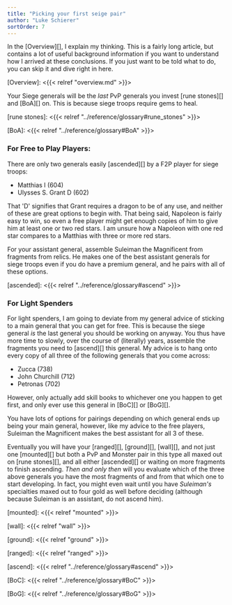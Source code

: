 ```yaml
---
title: "Picking your first seige pair"
author: "Luke Schierer"
sortOrder: 7
---
```


In the [Overview][], I explain my thinking.  This is a fairly long article, but
contains a lot of useful background information if you want to understand how I
arrived at these conclusions. If you just want to be told what to do, you can
skip it and dive right in here. 

[Overview]: <{{< relref "overview.md" >}}>

Your Siege generals will be the *last* PvP generals you invest [rune stones][]
and [BoA][] on.  This is because siege troops require gems to heal. 

[rune stones]: <{{< relref "../reference/glossary#rune_stones" >}}>

[BoA]: <{{< relref "../reference/glossary#BoA" >}}>

### For Free to Play Players:

There are only two generals easily [ascended][] by a F2P player for siege troops:
* Matthias I (604)
* Ulysses S. Grant D (602)

That 'D' signifies that Grant requires a dragon to be of any use, and neither
of these are great options to begin with.  That being said, Napoleon is fairly
easy to win, so even a free player might get enough copies of him to give him
at least one or two red stars.  I am unsure how a Napoleon with one red star
compares to a Matthias with three or more red stars.

For your assistant general, assemble Suleiman the Magnificent from fragments
from relics.  He makes one of the best assistant generals for siege troops even
if you do have a premium general, and he pairs with all of these options. 

[ascended]: <{{< relref "../reference/glossary#ascend" >}}>

### For Light Spenders

For light spenders, I am going to deviate from my general advice of sticking to
a main general that you can get for free.  This is because the siege general
*is* the last general you should be working on anyway.  You thus have more time
to slowly, over the course of (literally) years, assemble the fragments you
need to [ascend][] this general.  My advice is to hang onto every copy of all
three of the following generals that you come across:

* Zucca (738)
* John Churchill (712)
* Petronas (702) 

However, only actually add skill books to whichever one you happen to get
first, and only ever use this general in [BoC][] or [BoG][].

You have lots of options for pairings depending on which general ends up being
your main general, however, like my advice to the free players, Suleiman the
Magnificent makes the best assistant for all 3 of these. 

Eventually you will have your [ranged][], [ground][], [wall][], and not just
one [mounted][] but both a PvP and Monster pair in this type all maxed out on
[rune stones][], and all either [ascended][] or waiting on more fragments to
finish ascending.  *Then and only then* will you evaluate which of the three
above generals you have the most fragments of and from that which one to start
developing.  In fact, you might even wait until you have *Suleiman's*
specialties maxed out to four gold as well before deciding (although because
Suleiman is an assistant, do not ascend him).

[mounted]: <{{< relref "mounted" >}}>

[wall]: <{{< relref "wall" >}}>

[ground]: <{{< relref "ground" >}}>

[ranged]: <{{< relref "ranged" >}}>

[ascend]: <{{< relref "../reference/glossary#ascend" >}}>

[BoC]: <{{< relref "../reference/glossary#BoC" >}}>

[BoG]: <{{< relref "../reference/glossary#BoG" >}}>


